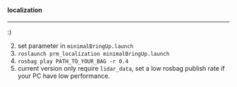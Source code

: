 #### localization

------

:)

2. set parameter in `minimalBringUp.launch`
3. `roslaunch prm_localization minimalBringUp.launch `
4. `rosbag play PATH_TO_YOUR_BAG -r 0.4`
5. current version only require `lidar_data`, set a low rosbag publish rate if your PC have low performance.